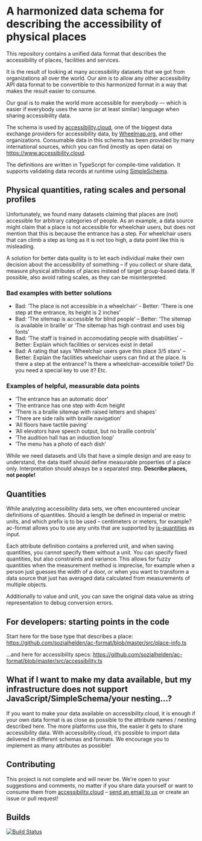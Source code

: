 # A harmonized data schema for describing the accessibility of physical places

This repository contains a unified data format that describes the accessibility of places, facilities and services.

It is the result of looking at many accessibility datasets that we got from organizations all over the world. Our aim is to allow any other accessibility API data format to be convertible to this harmonized format in a way that makes the result easier to consume.

Our goal is to make the world more accessible for everybody — which is easier if everybody uses the same (or at least similar) language when sharing accessibility data.

The schema is used by [accessibility.cloud](https://www.accessibility.cloud), one of the biggest data exchange providers for accessibility data, by [Wheelmap.org](https://wheelmap.org), and other organizations. Consumable data in this schema has been provided by many international sources, which you can find (mostly as open data) on https://www.accessibility.cloud.

The definitions are written in TypeScript for compile-time validation. It supports validating data records at runtime using [SimpleSchema](https://github.com/aldeed/simple-schema-js).

## Physical quantities, rating scales and personal profiles

Unfortunately, we found many datasets claiming that places are (not) accessible for arbitrary categories of people. As an example, a data source might claim that a place is not accessible for wheelchair users, but does not mention that this is because the entrance has a step. For wheelchair users that can climb a step as long as it is not too high, a data point like this is misleading.

A solution for better data quality is to let each individual make their own decision about the accessibility of something – if you collect or share data, measure physical attributes of places instead of target group-based data. If possible, also avoid rating scales, as they can be misinterpreted.

### Bad examples with better solutions

- Bad: ‘The place is not accessible in a wheelchair’ - Better: ‘There is one step at the entrance, its height is 2 inches’
- Bad: ‘The sitemap is accessible for blind people’ – Better: ‘The sitemap is available in braille’ or ‘The sitemap has high contrast and uses big fonts’
- Bad: ‘The staff is trained in accomodating people with disabilities’ – Better: Explain which facilities or services exist in detail
- Bad: A rating that says ‘Wheelchair users gave this place 3/5 stars’ – Better: Explain the facilities wheelchair users can find at the place. Is there a step at the entrance? Is there a wheelchair-accessible toilet? Do you need a special key to use it? Etc.

### Examples of helpful, measurable data points

- ‘The entrance has an automatic door’
- ‘The entrance has one step with 4cm height
- ‘There is a braille sitemap with raised letters and shapes’
- ‘There are side rails with braille navigation’
- ‘All floors have tactile paving’
- ‘All elevators have speech output, but no braille controls’
- ‘The audition hall has an induction loop’
- ‘The menu has a photo of each dish’

While we need datasets and UIs that have a simple design and are easy to understand, the data itself should define measurable properties of a place only. Interpretation should always be a separated step. **Describe places, not people!**

## Quantities

While analyzing accessibility data sets, we often encountered unclear definitions of quantities. Should a length be defined in imperial or metric units, and which prefix is to be used – centimeters or meters, for example? ac-format allows you to use any units that are supported by [js-quantities](https://github.com/gentooboontoo/js-quantities) as input.

Each attribute definition contains a preferred unit, and when saving quantities, you cannot specify them without a unit. You can specify fixed quantities, but also constraints and variance. This allows for fuzzy quantities when the measurement method is imprecise, for example when a person just guesses the width of a door, or when you want to transform a data source that just has averaged data calculated from measurements of multiple objects.

Additionally to value and unit, you can save the original data value as string representation to debug conversion errors.

## For developers: starting points in the code

Start here for the base type that describes a place:
https://github.com/sozialhelden/ac-format/blob/master/src/place-info.ts

…and here for accessibility specs:
https://github.com/sozialhelden/ac-format/blob/master/src/accessibility.ts

## What if I want to make my data available, but my infrastructure does not support JavaScript/SimpleSchema/your nesting…?

If you want to make your data available on accessibility.cloud, it is enough if your own data format is as close as possible to the attribute names / nesting described here. The more platforms use this, the easier it gets to share accessibility data. With accessibility.cloud, it’s possible to import data delivered in different schemas and formats. We encourage you to implement as many attributes as possible!

## Contributing

This project is not complete and will never be. We're open to your suggestions and comments, no matter if you share data yourself or want to consume them from [accessibility.cloud](https://www.accessibility.cloud) – [send an email to us](support@accessibility.cloud) or create an issue or pull request!

## Builds

[![Build Status](https://travis-ci.org/sozialhelden/ac-format.svg?branch=master)](https://travis-ci.org/sozialhelden/ac-format)
